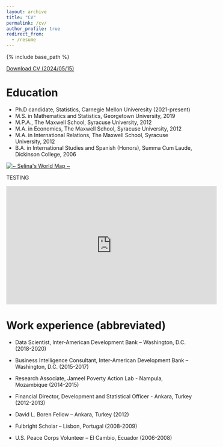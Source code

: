 ```yaml
---
layout: archive
title: "CV"
permalink: /cv/
author_profile: true
redirect_from:
  - /resume
---
```


{% include base_path %}

<a href="http://selinacarter.github.io/files/Carter_Selina_CV_2024.05.15.pdf" download>Download CV (2024/05/15)</a>





Education
======
* Ph.D candidate, Statistics, Carnegie Mellon Univeresity (2021-present)
* M.S. in Mathematics and Statistics, Georgetown University, 2019
* M.P.A., The Maxwell School, Syracuse University, 2012
* M.A. in Economics, The Maxwell School, Syracuse University, 2012
* M.A. in International Relations, The Maxwell School, Syracuse University, 2012
* B.A. in International Studies and Spanish (Honors), Summa Cum Laude, Dickinson College, 2006


<div class='tableauPlaceholder' id='viz1716003286204' style='position: relative'><noscript><a href='#'><img alt='~ Selina&#39;s World Map ~ ' src='https:&#47;&#47;public.tableau.com&#47;static&#47;images&#47;wo&#47;world_map_life&#47;Map&#47;1_rss.png' style='border: none' /></a></noscript><object class='tableauViz'  style='display:none;'><param name='host_url' value='https%3A%2F%2Fpublic.tableau.com%2F' /> <param name='embed_code_version' value='3' /> <param name='site_root' value='' /><param name='name' value='world_map_life&#47;Map' /><param name='tabs' value='no' /><param name='toolbar' value='yes' /><param name='static_image' value='https:&#47;&#47;public.tableau.com&#47;static&#47;images&#47;wo&#47;world_map_life&#47;Map&#47;1.png' /> <param name='animate_transition' value='yes' /><param name='display_static_image' value='yes' /><param name='display_spinner' value='yes' /><param name='display_overlay' value='yes' /><param name='display_count' value='yes' /><param name='language' value='en-US' /><param name='filter' value='publish=yes' /></object></div>                <script type='text/javascript'>                    var divElement = document.getElementById('viz1716003286204');                    var vizElement = divElement.getElementsByTagName('object')[0];                    vizElement.style.width='100%';vizElement.style.height=(divElement.offsetWidth*0.75)+'px';                    var scriptElement = document.createElement('script');                    scriptElement.src = 'https://public.tableau.com/javascripts/api/viz_v1.js';                    vizElement.parentNode.insertBefore(scriptElement, vizElement);                </script>


TESTING

<iframe width="560" height="315" src="https://public.tableau.com/views/world_map_life/Map?:language=en-US&publish=yes&:sid=&:display_count=n&:origin=viz_share_link" title="YouTube video player" frameborder="0" allow="accelerometer; autoplay; clipboard-write; encrypted-media; gyroscope; picture-in-picture; web-share" referrerpolicy="strict-origin-when-cross-origin" allowfullscreen></iframe>




Work experience (abbreviated)
======

* Data Scientist, Inter-American Development Bank – Washington, D.C. (2018-2020)

* Business Intelligence Consultant, Inter-American Development Bank – Washington, D.C. (2015-2017)

* Research Associate, Jameel Poverty Action Lab - Nampula, Mozambique  (2014-2015)

* Financial Director, Development and Statistical Officer - Ankara, Turkey		(2012-2013)

* David L. Boren Fellow – Ankara, Turkey (2012)

* Fulbright Scholar – Lisbon, Portugal	 (2008-2009)

* U.S. Peace Corps Volunteer – El Cambio, Ecuador	(2006-2008)



